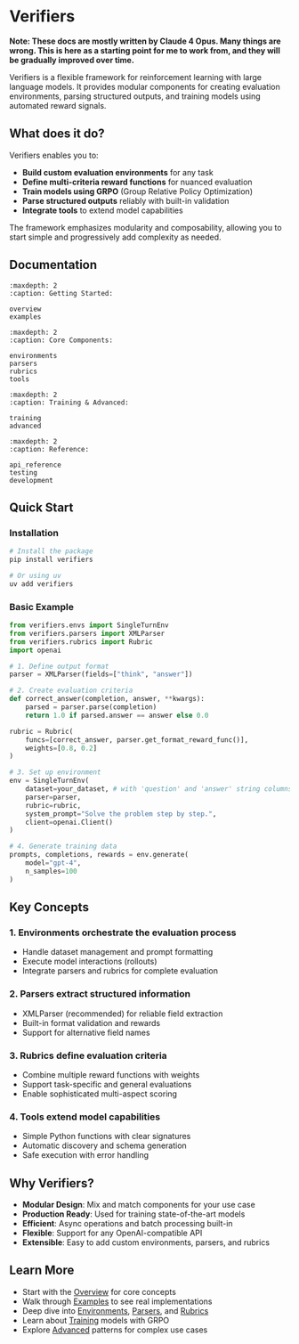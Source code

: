 # Verifiers

**Note: These docs are mostly written by Claude 4 Opus. Many things are wrong. This is here as a starting point for me to work from, and they will be gradually improved over time.**

Verifiers is a flexible framework for reinforcement learning with large language models. It provides modular components for creating evaluation environments, parsing structured outputs, and training models using automated reward signals.

## What does it do?

Verifiers enables you to:

- **Build custom evaluation environments** for any task
- **Define multi-criteria reward functions** for nuanced evaluation  
- **Train models using GRPO** (Group Relative Policy Optimization)
- **Parse structured outputs** reliably with built-in validation
- **Integrate tools** to extend model capabilities

The framework emphasizes modularity and composability, allowing you to start simple and progressively add complexity as needed.

## Documentation

```{toctree}
:maxdepth: 2
:caption: Getting Started:

overview
examples
```

```{toctree}
:maxdepth: 2
:caption: Core Components:

environments
parsers
rubrics
tools
```

```{toctree}
:maxdepth: 2
:caption: Training & Advanced:

training
advanced
```

```{toctree}
:maxdepth: 2
:caption: Reference:

api_reference
testing
development
```

## Quick Start

### Installation

```bash
# Install the package
pip install verifiers

# Or using uv
uv add verifiers
```

### Basic Example

```python
from verifiers.envs import SingleTurnEnv
from verifiers.parsers import XMLParser
from verifiers.rubrics import Rubric
import openai

# 1. Define output format
parser = XMLParser(fields=["think", "answer"])

# 2. Create evaluation criteria
def correct_answer(completion, answer, **kwargs):
    parsed = parser.parse(completion)
    return 1.0 if parsed.answer == answer else 0.0

rubric = Rubric(
    funcs=[correct_answer, parser.get_format_reward_func()],
    weights=[0.8, 0.2]
)

# 3. Set up environment
env = SingleTurnEnv(
    dataset=your_dataset, # with 'question' and 'answer' string columns
    parser=parser,
    rubric=rubric,
    system_prompt="Solve the problem step by step.",
    client=openai.Client()
)

# 4. Generate training data
prompts, completions, rewards = env.generate(
    model="gpt-4",
    n_samples=100
)
```

## Key Concepts

### 1. **Environments** orchestrate the evaluation process
- Handle dataset management and prompt formatting
- Execute model interactions (rollouts)
- Integrate parsers and rubrics for complete evaluation

### 2. **Parsers** extract structured information
- XMLParser (recommended) for reliable field extraction
- Built-in format validation and rewards
- Support for alternative field names

### 3. **Rubrics** define evaluation criteria
- Combine multiple reward functions with weights
- Support task-specific and general evaluations
- Enable sophisticated multi-aspect scoring

### 4. **Tools** extend model capabilities
- Simple Python functions with clear signatures
- Automatic discovery and schema generation
- Safe execution with error handling

## Why Verifiers?

- **Modular Design**: Mix and match components for your use case
- **Production Ready**: Used for training state-of-the-art models
- **Efficient**: Async operations and batch processing built-in
- **Flexible**: Support for any OpenAI-compatible API
- **Extensible**: Easy to add custom environments, parsers, and rubrics

## Learn More

- Start with the [Overview](overview.md) for core concepts
- Walk through [Examples](examples.md) to see real implementations
- Deep dive into [Environments](environments.md), [Parsers](parsers.md), and [Rubrics](rubrics.md)
- Learn about [Training](training.md) models with GRPO
- Explore [Advanced](advanced.md) patterns for complex use cases